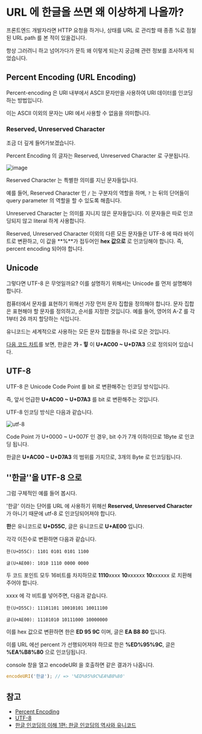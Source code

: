 # URL 에 한글을 쓰면 왜 이상하게 나올까?

프론트엔드 개발자라면 HTTP 요청을 하거나, 상태를 URL 로 관리할 때 종종 %로 점철된 URL path 를 본 적이 있을겁니다.

항상 그러려니 하고 넘어가다가 문득 왜 이렇게 되는지 궁금해 관련 정보를 조사하게 되었습니다.

## Percent Encoding (URL Encoding)

Percent-encoding 은 URI 내부에서 ASCII 문자만을 사용하여 URI 데이터를 인코딩하는 방법입니다.

이는 ASCII 이외의 문자는 URI 에서 사용할 수 없음을 의미합니다.

### Reserved, Unreserved Character

조금 더 깊게 들어가보겠습니다.

Percent Encoding 의 글자는 Reserved, Unreserved Character 로 구분됩니다.

![image](https://i.stack.imgur.com/bHZf3.png)

Reserved Character 는 특별한 의미를 지닌 문자들입니다.

예를 들어, Reserved Character 인 `/` 는 구분자의 역할을 하며, `?` 는 뒤의 단어들이 query parameter 의 역할을 할 수 있도록 해줍니다.

Unreserved Character 는 의미를 지니지 않은 문자들입니다. 이 문자들은 따로 인코딩되지 않고 literal 하게 사용합니다.

Reserved, Unreserved Character 이외의 다른 모든 문자들은 UTF-8 에 따라 바이트로 변환하고, 이 값을 **%**가 접두어인 **hex 값으로** 로 인코딩해야 합니다. 즉, percent encoding 되어야 합니다.

## Unicode

그렇다면 UTF-8 은 무엇일까요? 이를 설명하기 위해서는 Unicode 를 먼저 설명해야 합니다.

컴퓨터에서 문자를 표현하기 위해선 가장 먼저 문자 집합을 정의해야 합니다. 문자 집합은 표현해야 할 문자를 정의하고, 순서를 지정한 것입니다. 예를 들어, 영어의 A-Z 를 각 1부터 26 까지 할당하는 식입니다.

유니코드는 세계적으로 사용하는 모든 문자 집합들을 하나로 모은 것입니다.

[다음 코드 차트](https://en.wikipedia.org/wiki/Template:Unicode_chart_Hangul_Syllables)를 보면, 한글은 **가 - 힣** 이 **U+AC00 ~ U+D7A3** 으로 정의되어 있습니다.

## UTF-8

UTF-8 은 Unicode Code Point 를 bit 로 변환해주는 인코딩 방식입니다.

즉, 앞서 언급한 **U+AC00 ~ U+D7A3** 를 bit 로 변환해주는 것입니다.

UTF-8 인코딩 방식은 다음과 같습니다.

![utf-8](https://ducmanhphan.github.io/img/Unicode/utf8-encoding-table.png)

Code Point 가 U+0000 ~ U+007F 인 경우, bit 수가 7개 이하이므로 1Byte 로 인코딩 됩니다.

한글은 **U+AC00 ~ U+D7A3** 의 범위를 가지므로, 3개의 Byte 로 인코딩됩니다.

## ''한글''을 UTF-8 으로

그럼 구체적인 예를 들어 봅시다.

'한글' 이라는 단어를 URL 에 사용하기 위해선 **Reserved, Unreserved Character** 가 아니기 때문에 utf-8 로 인코딩되어져야 합니다.

**한**은 유니코드로 **U+D55C**, 글은 유니코드로 **U+AE00** 입니다.

각각 이진수로 변환하면 다음과 같습니다.

```
한(U+D55C): 1101 0101 0101 1100

글(U+AE00): 1010 1110 0000 0000
```

두 코드 포인트 모두 16비트를 차지하므로 **1110**xxxx **10**xxxxxx **10**xxxxxx 로 치환해주어야 합니다.

xxxx 에 각 비트를 넣어주면, 다음과 같습니다.

```
한(U+D55C): 11101101 10010101 10011100

글(U+AE00): 11101010 10111000 10000000
```

이를 hex 값으로 변환하면 한은 **ED 95 9C** 이며, 글은 **EA B8 80** 입니다.

이를 URL 에선 percent 가 선행되어져야 하므로 한은 **%ED%95%9C**, 글은 **%EA%B8%80** 으로 인코딩됩니다.

console 창을 열고 encodeURI 을 호출하면 같은 결과가 나옵니다.

```js
encodeURI('한글'); // => '%ED%95%9C%EA%B8%80'
```

## 참고

- [Percent Encoding](https://en.wikipedia.org/wiki/Percent-encoding)
- [UTF-8](https://en.wikipedia.org/wiki/UTF-8)
- [한글 인코딩의 이해 1편: 한글 인코딩의 역사와 유니코드](https://d2.naver.com/helloworld/19187)
